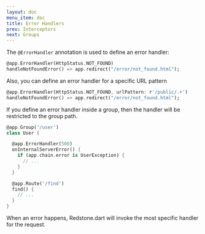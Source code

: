 ```yaml
---
layout: doc
menu_item: doc
title: Error Handlers
prev: Interceptors
next: Groups
---
```

The `@ErrorHandler` annotation is used to define an error handler:

```dart
@app.ErrorHandler(HttpStatus.NOT_FOUND)
handleNotFoundError() => app.redirect("/error/not_found.html");
```

Also, you can define an error handler for a specific URL pattern

```dart
@app.ErrorHandler(HttpStatus.NOT_FOUND, urlPattern: r'/public/.+')
handleNotFoundError() => app.redirect("/error/not_found.html");
```

If you define an error handler inside a group, then the handler will be restricted to the group path.

```dart
@app.Group('/user')
class User {

  @app.ErrorHandler(500)
  onInternalServerError() {
    if (app.chain.error is UserException) {
      // ...
    } 
  }

  @app.Route('/find')
  find() {
    // ...
  }
}
```

When an error happens, Redstone.dart will invoke the most specific handler for the request.

